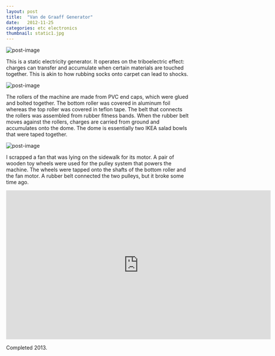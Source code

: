```yaml
---
layout: post
title:  "Van de Graaff Generator"
date:   2012-11-25
categories: etc electronics
thumbnail: static1.jpg
---
```


![post-image]({{site.url}}/assets/static1.jpg)

This is a static electricity generator. It operates on the triboelectric effect: charges can transfer and accumulate when certain materials
are touched together. This is akin to how rubbing socks onto carpet can lead to shocks.

![post-image]({{site.url}}/assets/static2.jpg)

The rollers of the machine are made from PVC end caps, which were glued and bolted together. The bottom roller was covered in aluminum foil
whereas the top roller was covered in teflon tape. The belt that connects the rollers was assembled from rubber fitness bands. When the rubber
belt moves against the rollers, charges are carried from ground and accumulates onto the dome. The dome is essentially two IKEA salad bowls that were taped together.

![post-image]({{site.url}}/assets/static3.jpg)

I scrapped a fan that was lying on the sidewalk for its motor. A pair of wooden toy wheels were used for the pulley system that powers the machine.
The wheels were tapped onto the shafts of the bottom roller and the fan motor. A rubber belt connected the two pulleys, but it broke some time ago. <br>

<iframe width="720" height="405" src="https://www.youtube.com/embed/cvEaQzIesLU" frameborder="0" allowfullscreen></iframe>

Completed 2013.
